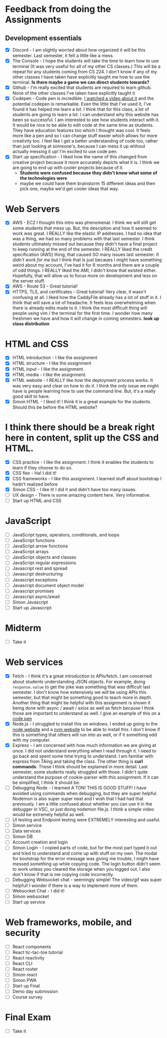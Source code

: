 # Feedback from doing the Assignments

## Development essentials

- [x] Discord - I am slightly worried about how organized it will be this semester. Last semester, it felt a little like a mess.
- [x] The Console - I hope the students will take the time to learn how to use terminal (It was very useful for all of my other CS classes.) This will be a repeat for any students coming from CS 224. I don't know if any of my other classes I have taken have explicitly taught me how to use the terminal. **Is there maybe a game we can direct students towards?**
- [x] Github - I'm really excited that students are required to learn github. None of the other classes I've taken have explicitly taught it
- [x] Codepen - Code pen is incredible. [I watched a video about it](https://codepen.io/math919191/pen/ExpmbwR) and the potential codepen is remarkable. Even the little that I've used it, I've found it has helped me learn a lot. I think that for this class, a lot of students are going to learn a lot. I can understand why this website has been so successful. I am interested to see how students interact with it. It would be nice to be able to edit code at the same time as students. They have education features too which I thought was cool. It feels more like a pen and so I can change stuff easier which allows for more creativity too. I feel like I get a better understanding of code too, rather than just looking at someone's, because I can mess it up without actually messing it up! I'm excited to use code pen.
- [x] Start up specification - I liked how the name of this changed from creative project because it more accurately depicts what it is. I think we are going to end up with cooler projects because of it.
  - **Students were confused because they didn't know what some of the technologies were**
  - maybe we could have them brainstorm 15 different ideas and then pick one, maybe we'd get cooler ideas that way.

# Web Servers

- [x] AWS - EC2 I thought this intro was phenomenal. I think we will still get some students that mess up. But, the desciption and how it seemed to work was great. I REALLY like the elastic IP addresses. I had no idea that was a thing, we had so many problems with that last semester. I think students ultimately missed out because they didn't have a final project to keep running at the end of the semester. I REALLY liked the credit specification (AWS) thing, that caused SO many issues last semester. _It didn't work for me_ but I think that is just becaues I might have something weird about my account, I've had it for 6 months and there are a couple of odd things. I REALLY liked the AMI, I didn't know that existed either. Hopefully, that will allow us to focus more on development and less on the server stuff.
- [x] AWS - Route 53 - Great tutorial!
- [x] HTTPS, TLS, and certificates - Great tutorial! Very clear, it wasn't confusing at all. I liked how the CaddyFile already has a lot of stuff in it. I think that will save a lot of headache. It feels less overwhelming when there is already edits made to it. I think the most difficult thing will people using vim / the terminal for the first time. I wonder how many freshmen we have and how it will change in coming semesters. **look up class distribution**

# HTML and CSS

- [x] HTML introduction - I like the assignment
- [x] HTML structure - I like the assignment
- [x] HTML input - I like the assignment.
- [x] HTML media - I like the assignment.
- [x] HTML website - I REALLY like how the deployment process works. It was very easy and clear on how to do it. I think the only issue we might have is people learning how to use the command line. But, it's a really good skill to have.
- [x] Simon HTML - I liked it! I think it is a great example for the students. Should this be before the HTML website?

# I think there should be a break right here in content, split up the CSS and HTML.

- [x] CSS practice - I like the assignment. I think it enables the students to learn if they choose to do so.
- [x] CSS flex - Ha! I did it!
- [x] CSS frameworks - I like this assignment. I learned stuff about bootstrap I hadn't realized before
- [x] Simon CSS - I like it! I did it and didn't have too many issues.
- [ ] UX design - There is some amazing content here. Very informative.
- [ ] Start up HTML and CSS

# JavaScript

- [ ] JavaScript types, operators, conditionals, and loops
- [ ] JavaScript functions
- [ ] JavaScript arrow functions
- [ ] JavaScript arrays
- [ ] JavaScript objects and classes
- [ ] JavaScript regular expressions
- [ ] Javascript rest and spread
- [ ] Javascript destructuring
- [ ] Javascript exceptions
- [ ] Javascript document object model
- [ ] Javascript promises
- [ ] Javascript async/await
- [ ] Simon Javascript
- [ ] Start up Javascript

# Midterm

- [ ] Take it

# Web services

- [x] Fetch - I think it's a great introduction to APIs/fetch. I am concerned about students understanding JSON objects. For example, doing ``response.value`` to get the joke was something that was difficult last semester. I don't know how extensively we will be using APIs this semester, but that might be something good to teach more in depth. Another thing that might be helpful with this assignment is shown it being done with async / await / axios as well as fetch because I think those are important to understand as well. I give an example of this on a [code pen](https://codepen.io/math919191/pen/bGjLQQM?editors=1111)
- [x] Node.js - I struggled to install this on windows. I ended up going to the [node website](https://nodejs.org/en/download/) and a [nvm website](https://www.freecodecamp.org/news/node-version-manager-nvm-install-guide/) to be able to install this. I don't know if this is something that others will run into as well, or if it something odd with my computer. 
- [x] Express - I am concerned with how much information we are giving at once. I did not understand everything when I read through it. I need to go back and spent some time trying to understand. I am familiar with express from TAing and taking the class. The other thing is **curl commands**. These I think should be explained in more detail. Last semester, some students really struggled with those. I didn't quite understand the purpose of cookie-parser with this assignment. If it can be simplified, I think it should be. 
- [ ] Debugging Node - I learned A TON! THIS IS GOOD STUFF! I have avoided using commands when debugging, but they are super helpful. Nodemon is also super super neat and I wish that I had had that previously. I am a little confused about whether you can use it in the debugger in VSC, or just doing nodemon file.js. I think a simple video would be extremely helpful as well. 
- [ ] UI testing and Endpoint testing were EXTREMELY interesting and useful. 
- [ ] Simon service
- [ ] Data services
- [ ] Simon DB
- [ ] Account creation and login
- [ ] Simon Login - I copied parts of code, but for the most part typed it out and tried to understand and come up with stuff on my own. The modal for bootstrap for the error message was giving me trouble, I might have messed something up while copying code. The login button didn't seem to work unless you cleared the storage when you logged out. I also don't know if that is me copying code incorrectly. 
- [ ] Debugging Websocket chat - seemingly simple! The video/gif was super helpful! I wonder if there is a way to implement more of them. 
- [ ] Websocket Chat - I did it! 
- [ ] Simon websocket
- [ ] Start up service

# Web frameworks, mobile, and security

- [ ] React components
- [ ] React tic-tac-toe tutorial
- [ ] React reactivity
- [ ] React CLI
- [ ] React router
- [ ] Simon react
- [ ] Simon PWA
- [ ] Start up Final
- [ ] Demo day submission
- [ ] Course survey

# Final Exam

- [ ] Take it
